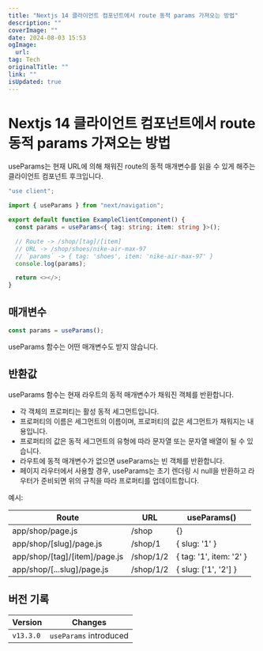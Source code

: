```yaml
---
title: "Nextjs 14 클라이언트 컴포넌트에서 route 동적 params 가져오는 방법"
description: ""
coverImage: ""
date: 2024-08-03 15:53
ogImage: 
  url: 
tag: Tech
originalTitle: ""
link: ""
isUpdated: true
---
```






# Nextjs 14 클라이언트 컴포넌트에서 route 동적 params 가져오는 방법

useParams는 현재 URL에 의해 채워진 route의 동적 매개변수를 읽을 수 있게 해주는 클라이언트 컴포넌트 후크입니다.

```typescript
"use client";

import { useParams } from "next/navigation";

export default function ExampleClientComponent() {
  const params = useParams<{ tag: string; item: string }>();

  // Route -> /shop/[tag]/[item]
  // URL -> /shop/shoes/nike-air-max-97
  // `params` -> { tag: 'shoes', item: 'nike-air-max-97' }
  console.log(params);

  return <></>;
}
```

## 매개변수

<div class="content-ad"></div>

```js
const params = useParams();
```

useParams 함수는 어떤 매개변수도 받지 않습니다.

## 반환값

useParams 함수는 현재 라우트의 동적 매개변수가 채워진 객체를 반환합니다.

<div class="content-ad"></div>

- 각 객체의 프로퍼티는 활성 동적 세그먼트입니다.
- 프로퍼티의 이름은 세그먼트의 이름이며, 프로퍼티의 값은 세그먼트가 채워지는 내용입니다.
- 프로퍼티의 값은 동적 세그먼트의 유형에 따라 문자열 또는 문자열 배열이 될 수 있습니다.
- 라우트에 동적 매개변수가 없으면 useParams는 빈 객체를 반환합니다.
- 페이지 라우터에서 사용할 경우, useParams는 초기 렌더링 시 null을 반환하고 라우터가 준비되면 위의 규칙을 따라 프로퍼티를 업데이트합니다.

예시:


| Route                     | URL         | useParams()            |
|---------------------------|-------------|----------------------- |
| app/shop/page.js          | /shop       | {}                     |
| app/shop/[slug]/page.js    | /shop/1     | { slug: '1' }          |
| app/shop/[tag]/[item]/page.js | /shop/1/2 | { tag: '1', item: '2' } |
| app/shop/[...slug]/page.js | /shop/1/2   | { slug: ['1', '2'] }    |


## 버전 기록

<div class="content-ad"></div>

| Version   | Changes                |
| --------- | ---------------------- |
| `v13.3.0` | `useParams` introduced |

<div class="content-ad"></div>
